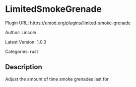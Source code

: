 # LimitedSmokeGrenade

Plugin URL: https://umod.org/plugins/limited-smoke-grenade

Author: Lincoln

Latest Version: 1.0.3

Categories: rust

## Description

Adjust the amount of time smoke grenades last for
